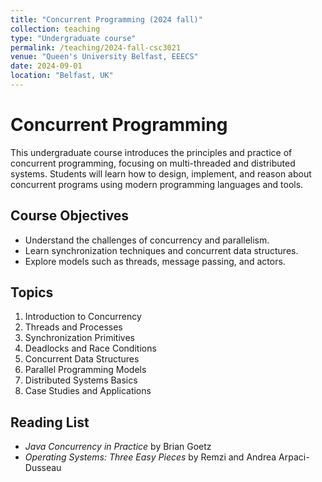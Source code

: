 ```yaml
---
title: "Concurrent Programming (2024 fall)"
collection: teaching
type: "Undergraduate course"
permalink: /teaching/2024-fall-csc3021
venue: "Queen's University Belfast, EEECS"
date: 2024-09-01
location: "Belfast, UK"
---
```


# Concurrent Programming

This undergraduate course introduces the principles and practice of concurrent programming, focusing on multi-threaded and distributed systems. Students will learn how to design, implement, and reason about concurrent programs using modern programming languages and tools.

## Course Objectives

- Understand the challenges of concurrency and parallelism.
- Learn synchronization techniques and concurrent data structures.
- Explore models such as threads, message passing, and actors.

## Topics

1. Introduction to Concurrency
2. Threads and Processes
3. Synchronization Primitives
4. Deadlocks and Race Conditions
5. Concurrent Data Structures
6. Parallel Programming Models
7. Distributed Systems Basics
8. Case Studies and Applications

## Reading List

- *Java Concurrency in Practice* by Brian Goetz
- *Operating Systems: Three Easy Pieces* by Remzi and Andrea Arpaci-Dusseau

